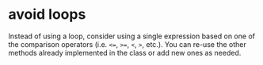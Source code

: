 # avoid loops

Instead of using a loop, consider using a single expression based on one of the comparison operators (i.e. `<=`, `>=`, `<`, `>`, etc.). 
You can re-use the other methods already implemented in the class or add new ones as needed.

